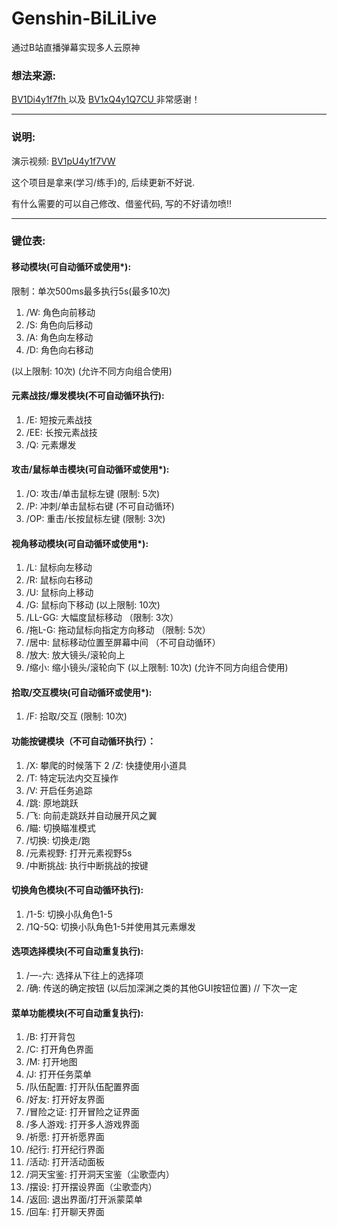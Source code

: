# Genshin-BiLiLive
通过B站直播弹幕实现多人云原神

### 想法来源:
<a href="https://www.bilibili.com/video/BV1Di4y1f7fh"> BV1Di4y1f7fh </a>
以及
<a href="https://www.bilibili.com/video/BV1xQ4y1Q7CU"> BV1xQ4y1Q7CU </a>
非常感谢！

<hr/>

### 说明:
演示视频: <a href="https://www.bilibili.com/video/BV1pU4y1f7VW"> BV1pU4y1f7VW </a>

这个项目是拿来(学习/练手)的, 后续更新不好说.

有什么需要的可以自己修改、借鉴代码, 写的不好请勿喷!!

<hr/>

### 键位表:

#### 移动模块(可自动循环或使用*):
  限制：单次500ms最多执行5s(最多10次)
  
  1.  /W:   角色向前移动
  2.  /S:   角色向后移动
  3.  /A:   角色向左移动
  4.  /D:   角色向右移动
  
  (以上限制: 10次)
  (允许不同方向组合使用)

#### 元素战技/爆发模块(不可自动循环执行):
  1.  /E:   短按元素战技
  2.  /EE:  长按元素战技
  3.  /Q:   元素爆发

#### 攻击/鼠标单击模块(可自动循环或使用*):
  1.  /O:   攻击/单击鼠标左键 (限制: 5次)
  2.  /P:   冲刺/单击鼠标右键 (不可自动循环)
  3.  /OP:  重击/长按鼠标左键 (限制: 3次)

#### 视角移动模块(可自动循环或使用*):
  1.  /L:    鼠标向左移动
  2.  /R:    鼠标向右移动
  3.  /U:    鼠标向上移动
  4.  /G:    鼠标向下移动
  (以上限制: 10次)
  5.  /LL-GG: 大幅度鼠标移动 （限制: 3次）
  6.  /拖L-G: 拖动鼠标向指定方向移动 （限制: 5次）
  7.  /居中:  鼠标移动位置至屏幕中间 （不可自动循环）
  8.  /放大:  放大镜头/滚轮向上
  9.  /缩小:  缩小镜头/滚轮向下
  (以上限制: 10次)
  (允许不同方向组合使用)

#### 拾取/交互模块(可自动循环或使用*):
  1.  /F:     拾取/交互 (限制: 10次)

#### 功能按键模块（不可自动循环执行）：
  1.  /X:    攀爬的时候落下
  2   /Z:    快捷使用小道具
  3.  /T:    特定玩法内交互操作
  4.  /V:    开启任务追踪
  5.  /跳:   原地跳跃
  6.  /飞:   向前走跳跃并自动展开风之翼
  7.  /瞄:   切换瞄准模式
  8.  /切换: 切换走/跑
  9.  /元素视野: 打开元素视野5s
  10. /中断挑战: 执行中断挑战的按键

#### 切换角色模块(不可自动循环执行):
  1.  /1-5:    切换小队角色1-5
  2.  /1Q-5Q:  切换小队角色1-5并使用其元素爆发

#### 选项选择模块(不可自动重复执行):
  1.  /一-六:    选择从下往上的选择项
  2.  /确:   传送的确定按钮
  (以后加深渊之类的其他GUI按钮位置) // 下次一定

#### 菜单功能模块(不可自动重复执行):
  1.  /B:     打开背包
  2.  /C:     打开角色界面
  3.  /M:     打开地图
  4.  /J:     打开任务菜单
  5.  /队伍配置: 打开队伍配置界面
  6.  /好友:     打开好友界面
  7.  /冒险之证: 打开冒险之证界面
  8.  /多人游戏: 打开多人游戏界面
  9.  /祈愿:     打开祈愿界面
  10. /纪行:     打开纪行界面
  11. /活动:     打开活动面板
  12. /洞天宝鉴: 打开洞天宝鉴（尘歌壶内）
  13. /摆设:     打开摆设界面（尘歌壶内）
  14. /返回:     退出界面/打开派蒙菜单
  15. /回车:     打开聊天界面
